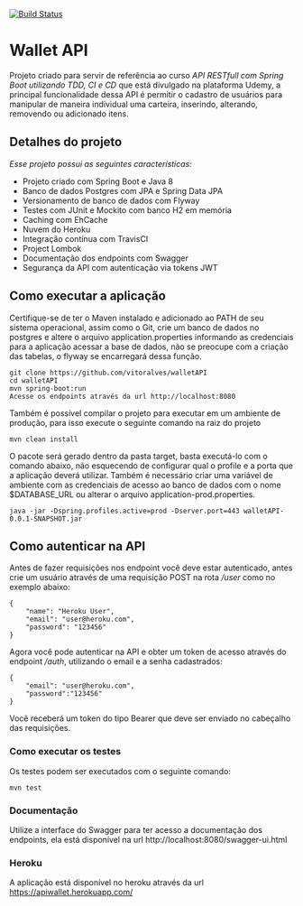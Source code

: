 [![Build Status](https://travis-ci.org/github/Wisinewski/ws-wallet.svg?branch=master)](https://travis-ci.org/github/Wisinewski/ws-wallet)

# Wallet API

Projeto criado para servir de referência ao curso *API RESTfull com Spring Boot utilizando TDD, CI e CD* que está divulgado na plataforma Udemy, a principal funcionalidade dessa API é permitir o cadastro de usuários para manipular de maneira individual uma carteira, inserindo, alterando, removendo ou adicionado itens.

## Detalhes do projeto
*Esse projeto possui as seguintes características:*

* Projeto criado com Spring Boot e Java 8
* Banco de dados Postgres com JPA e Spring Data JPA
* Versionamento de banco de dados com Flyway
* Testes com JUnit e Mockito com banco H2 em memória
* Caching com EhCache
* Nuvem do Heroku
* Integração contínua com TravisCI
* Project Lombok
* Documentação dos endpoints com Swagger
* Segurança da API com autenticação via tokens JWT 

## Como executar a aplicação
Certifique-se de ter o Maven instalado e adicionado ao PATH de seu sistema operacional, assim como o Git, crie um banco de dados no postgres e altere o arquivo application.properties informando as credenciais para a aplicação acessar a base de dados, não se preocupe com a criação das tabelas, o flyway se encarregará dessa função.
```
git clone https://github.com/vitoralves/walletAPI
cd walletAPI
mvn spring-boot:run
Acesse os endpoints através da url http://localhost:8080
```

Também é possível compilar o projeto para executar em um ambiente de produção, para isso execute o seguinte comando na raiz do projeto

```
mvn clean install
```

O pacote será gerado dentro da pasta target, basta executá-lo com o comando abaixo, não esquecendo de configurar qual o profile e a porta que a aplicação deverá utilizar.
Também é necessário criar uma variável de ambiente com as credenciais de acesso ao banco de dados com o nome $DATABASE_URL ou alterar o arquivo application-prod.properties.

```
java -jar -Dspring.profiles.active=prod -Dserver.port=443 walletAPI-0.0.1-SNAPSHOT.jar
```
## Como autenticar na API
Antes de fazer requisições nos endpoint você deve estar autenticado, antes crie um usuário através de uma requisição POST na rota */user* como no exemplo abaixo:

```
{
	"name": "Heroku User",
	"email": "user@heroku.com",
	"password": "123456"
}
```

Agora você pode autenticar na API e obter um token de acesso através do endpoint */auth*, utilizando o email e a senha cadastrados:

```
{
	"email": "user@heroku.com",
	"password":"123456"
}
```

Você receberá um token do tipo Bearer que deve ser enviado no cabeçalho das requisições.
### Como executar os testes
Os testes podem ser executados com o seguinte comando:

```
mvn test
```
### Documentação
Utilize a interface do Swagger para ter acesso a documentação dos endpoints, ela está disponível na url http://localhost:8080/swagger-ui.html
### Heroku
A aplicação está disponível no heroku através da url https://apiwallet.herokuapp.com/